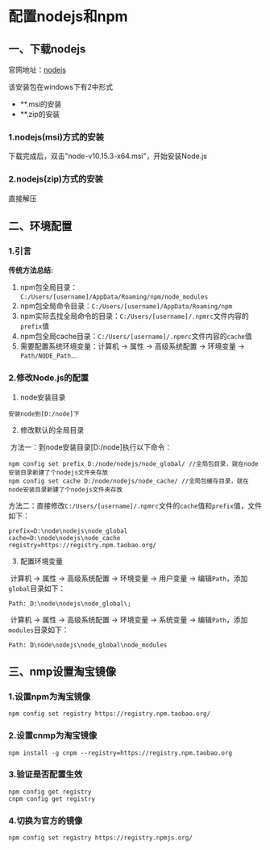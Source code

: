 # 配置nodejs和npm

## 一、下载nodejs

官网地址：[nodejs](https://nodejs.org/en/download/)

该安装包在windows下有2中形式

- **.msi的安装
- **.zip的安装

### 1.nodejs(msi)方式的安装

下载完成后，双击"node-v10.15.3-x64.msi"，开始安装Node.js

### 2.nodejs(zip)方式的安装

直接解压

## 二、环境配置

### 1.引言

**传统方法总结:**

1. npm包全局目录：`C:/Users/[username]/AppData/Roaming/npm/node_modules`
2. npm包全局命令目录：`C:/Users/[username]/AppData/Roaming/npm`
3. npm实际去找全局命令的目录：`C:/Users/[username]/.npmrc`文件内容的`prefix`值
4. npm包全局cache目录：`C:/Users/[username]/.npmrc`文件内容的`cache`值
5. 需要配置系统环境变量：计算机 -> 属性 -> 高级系统配置 -> 环境变量 -> `Path/NODE_Path`...

### 2.修改Node.js的配置

1. node安装目录

```
安装node到[D:/node]下
```

2. 修改默认的全局目录


​	方法一：到node安装目录[D:/node]执行以下命令：

```
npm config set prefix D:/node/nodejs/node_global/ //全局包目录，就在node安装目录新建了个nodejs文件夹存放
npm config set cache D:/node/nodejs/node_cache/ //全局包缓存目录，就在node安装目录新建了个nodejs文件夹存放
```

​	方法二：直接修改`C:/Users/[username]/.npmrc`文件的`cache`值和`prefix`值，文件如下：

```
prefix=D:\node\nodejs\node_global
cache=D:\node\nodejs\node_cache
registry=https://registry.npm.taobao.org/
```

3. 配置环境变量

​	计算机 -> 属性 -> 高级系统配置 -> 环境变量 -> 用户变量 -> 编辑`Path`，添加`global`目录如下：

```
Path: D:\node\nodejs\node_global\;
```

​	计算机 -> 属性 -> 高级系统配置 -> 环境变量 -> 系统变量 -> 编辑`Path`，添加`modules`目录如下：

```
Path: D\node\nodejs\node_global\node_modules
```

## 三、nmp设置淘宝镜像

### 1.设置npm为淘宝镜像

```
npm config set registry https://registry.npm.taobao.org/
```

### 2.设置cnmp为淘宝镜像

```
npm install -g cnpm --registry=https://registry.npm.taobao.org
```

### 3.验证是否配置生效

```
npm config get registry
cnpm config get registry
```

### 4.切换为官方的镜像

```
npm config set registry https://registry.npmjs.org/
```

